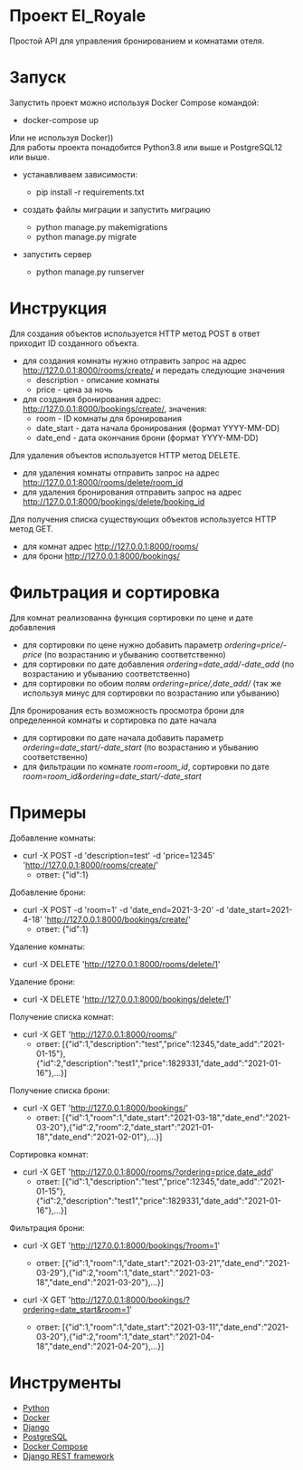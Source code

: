 # Проект El_Royale

Простой API для управления бронированием и комнатами отеля.
# Запуск
Запустить проект можно используя Docker Compose командой:
+ docker-compose up  
  

Или не используя Docker))  
Для работы проекта понадобится Python3.8 или выше и PostgreSQL12 или выше.
+ устанавливаем зависимости:
    + pip install -r requirements.txt  
      
+ создать файлы миграции и запустить миграцию
    + python manage.py makemigrations  
    + python manage.py migrate  
      
+ запустить сервер
  + python manage.py runserver  
    
# Инструкция
Для создания объектов используется HTTP метод POST в ответ приходит ID созданного объекта.
  + для создания комнаты нужно отправить запрос на адрес http://127.0.0.1:8000/rooms/create/ и передать следующие значения
    + description - описание комнаты
    + price - цена за ночь
  + для создания бронирования адрес: http://127.0.0.1:8000/bookings/create/, значения:
    + room - ID комнаты для бронирования
    + date_start - дата начала бронирования (формат YYYY-MM-DD)
    + date_end - дата окончания брони (формат YYYY-MM-DD)  
    
Для удаления объектов используется HTTP метод DELETE.
+ для удаления комнаты отправить запрос на адрес http://127.0.0.1:8000/rooms/delete/room_id
+ для удаления бронирования отправить запрос на адрес http://127.0.0.1:8000/bookings/delete/booking_id  
  
Для получения списка существующих объектов используется HTTP метод GET.
+ для комнат адрес http://127.0.0.1:8000/rooms/
+ для брони http://127.0.0.1:8000/bookings/  
  
# Фильтрация и сортировка
Для комнат реализованна функция сортировки по цене и дате добавления
+ для сортировки по цене нужно добавить параметр *ordering=price/-price* (по возрастанию и убыванию соответственно)
+ для сортировки по дате добавления *ordering=date_add/-date_add* (по возрастанию и убыванию соответственно)
+ для сортировки по обоим полям *ordering=price/,date_add/* (так же используя минус для сортировки по возрастанию или убыванию)  
  
Для бронирования есть возможность просмотра брони для определенной комнаты и сортировка по дате начала
+ для сортировки по дате начала добавить параметр *ordering=date_start/-date_start* (по возрастанию и убыванию соответственно)
+ для фильтрации по комнате *room=room_id*, сортировки по дате *room=room_id&ordering=date_start/-date_start*  
  
# Примеры 
Добавление комнаты: 
+ curl -X POST -d 'description=test' -d 'price=12345' 'http://127.0.0.1:8000/rooms/create/'
    + ответ: {"id":1}  
      
Добавление брони:
+ curl -X POST -d 'room=1' -d 'date_end=2021-3-20' -d 'date_start=2021-4-18' 'http://127.0.0.1:8000/bookings/create/'  
  + ответ: {"id":1}  
      
Удаление комнаты:
+ curl -X DELETE 'http://127.0.0.1:8000/rooms/delete/1'  
  
Удаление брони:
+ curl -X DELETE 'http://127.0.0.1:8000/bookings/delete/1'  
  
Получение списка комнат:
+ curl -X GET 'http://127.0.0.1:8000/rooms/'
    + ответ: [{"id":1,"description":"test","price":12345,"date_add":"2021-01-15"},{"id":2,"description":"test1","price":1829331,"date_add":"2021-01-16"},...}]   
      
Получение списка брони:
+ curl -X GET 'http://127.0.0.1:8000/bookings/'
    + ответ: [{"id":1,"room":1,"date_start":"2021-03-18","date_end":"2021-03-20"},{"id":2,"room":2,"date_start":"2021-01-18","date_end":"2021-02-01"},...}]  
      
Сортировка комнат:
+ curl -X GET 'http://127.0.0.1:8000/rooms/?ordering=price,date_add'
    + ответ: [{"id":1,"description":"test","price":12345,"date_add":"2021-01-15"},{"id":2,"description":"test1","price":1829331,"date_add":"2021-01-16"},...}]  
      
Фильтрация брони:
+ curl -X GET 'http://127.0.0.1:8000/bookings/?room=1'
    + ответ: [{"id":1,"room":1,"date_start":"2021-03-21","date_end":"2021-03-29"},{"id":2,"room":1,"date_start":"2021-03-18","date_end":"2021-03-20"},...}]  
      
+ curl -X GET 'http://127.0.0.1:8000/bookings/?ordering=date_start&room=1'
    + ответ: [{"id":1,"room":1,"date_start":"2021-03-11","date_end":"2021-03-20"},{"id":2,"room":1,"date_start":"2021-04-18","date_end":"2021-04-20"},...}]  
      
# Инструменты
+ [Python](https://www.python.org/)
+ [Docker](https://www.docker.com/)
+ [Django](https://www.djangoproject.com/)
+ [PostgreSQL](https://www.postgresql.org/)
+ [Docker Compose](https://docs.docker.com/compose/)
+ [Django REST framework](https://www.django-rest-framework.org/)
